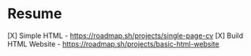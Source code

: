 # Resume

[X] Simple HTML - https://roadmap.sh/projects/single-page-cv
[X] Build HTML Website - https://roadmap.sh/projects/basic-html-website
